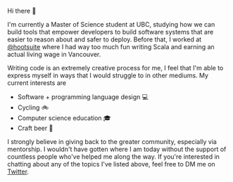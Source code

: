 Hi there 👋

I'm currently a Master of Science student at UBC, studying how we can build tools that empower developers to build software systems that are easier to reason about and safer to deploy. Before that, I worked at [@hootsuite](https://hootsuite.com/) where I had way too much fun writing Scala and earning an actual living wage in Vancouver.

Writing code is an extremely creative process for me, I feel that I'm able to express myself in ways that I would struggle to in other mediums. My current interests are
* Software + programming language design 💻
* Cycling 🚲
* Computer science education 🎓 
* Craft beer 🍺

I strongly believe in giving back to the greater community, especially via mentorship. I wouldn't have gotten where I am today without the support of countless people who've helped me along the way. If you're interested in chatting about any of the topics I've listed above, feel free to DM me on [Twitter](https://twitter.com/yoo_hoo_yoo).
